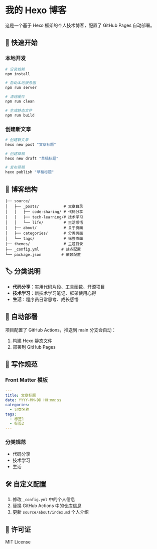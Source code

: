 # 我的 Hexo 博客

这是一个基于 Hexo 框架的个人技术博客，配置了 GitHub Pages 自动部署。

## 🚀 快速开始

### 本地开发

```bash
# 安装依赖
npm install

# 启动本地服务器
npm run server

# 清理缓存
npm run clean

# 生成静态文件
npm run build
```

### 创建新文章

```bash
# 创建新文章
hexo new post "文章标题"

# 创建草稿
hexo new draft "草稿标题"

# 发布草稿
hexo publish "草稿标题"
```

## 📁 博客结构

```
├── source/
│   ├── _posts/           # 文章目录
│   │   ├── code-sharing/ # 代码分享
│   │   ├── tech-learning/# 技术学习
│   │   └── life/         # 生活感悟
│   ├── about/            # 关于页面
│   ├── categories/       # 分类页面
│   └── tags/             # 标签页面
├── themes/               # 主题目录
├── _config.yml          # 站点配置
└── package.json         # 依赖配置
```

## 🏷️ 分类说明

- **代码分享**：实用代码片段、工具函数、开源项目
- **技术学习**：新技术学习笔记、框架使用心得
- **生活**：程序员日常思考、成长感悟

## 🔄 自动部署

项目配置了 GitHub Actions，推送到 main 分支会自动：
1. 构建 Hexo 静态文件
2. 部署到 GitHub Pages

## 📝 写作规范

### Front Matter 模板

```yaml
---
title: 文章标题
date: YYYY-MM-DD HH:mm:ss
categories: 
  - 分类名称
tags:
  - 标签1
  - 标签2
---
```

### 分类规范
- 代码分享
- 技术学习  
- 生活

## 🛠️ 自定义配置

1. 修改 `_config.yml` 中的个人信息
2. 替换 GitHub Actions 中的仓库信息
3. 更新 `source/about/index.md` 个人介绍

## 📄 许可证

MIT License